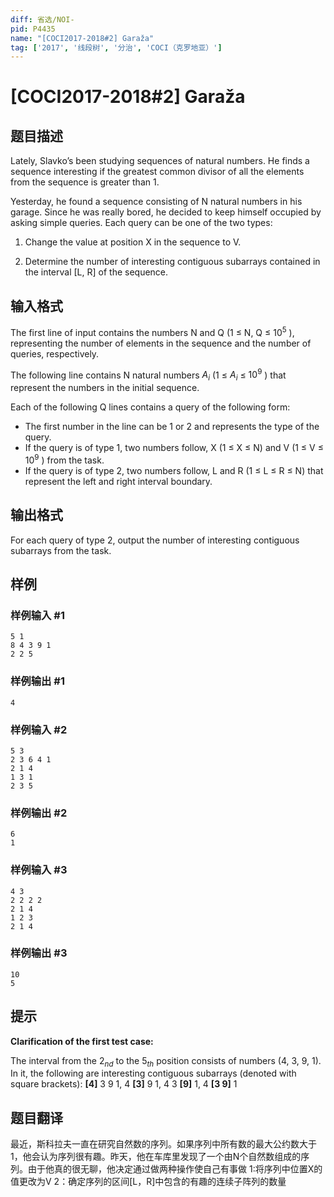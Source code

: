 ```yaml
---
diff: 省选/NOI-
pid: P4435
name: "[COCI2017-2018#2] ​​Garaža"
tag: ['2017', '线段树', '分治', 'COCI（克罗地亚）']
---
```

# [COCI2017-2018#2] ​​Garaža
## 题目描述

Lately, Slavko’s been studying sequences of natural numbers. He finds a sequence
interesting if the greatest common divisor of all the elements from the sequence is greater
than 1.

Yesterday, he found a sequence consisting of N natural numbers in his garage. Since he
was really bored, he decided to keep himself occupied by asking simple queries. Each query
can be one of the two types:

1. Change the value at position X in the sequence to V.

2. Determine the number of interesting contiguous subarrays contained in the interval
[L, R] of the sequence.

## 输入格式

The first line of input contains the numbers N and Q (1 ≤ N, Q ≤ $10^5$
), representing the
number of elements in the sequence and the number of queries, respectively.

The following line contains N natural numbers $A_i$
(1 ≤ $A_i$ ≤ $10^9$
) that represent the numbers in
the initial sequence.

Each of the following Q lines contains a query of the following form:

 - The first number in the line can be 1 or 2 and represents the type of the query.
 - If the query is of type 1, two numbers follow, X (1 ≤ X ≤ N) and V (1 ≤ V ≤ $10^9$
) from
the task.
 - If the query is of type 2, two numbers follow, L and R (1 ≤ L ≤ R ≤ N) that represent
the left and right interval boundary.

## 输出格式

For each query of type 2, output the number of interesting contiguous subarrays from the
task.

## 样例

### 样例输入 #1
```
5 1
8 4 3 9 1
2 2 5

```
### 样例输出 #1
```
4
```
### 样例输入 #2
```
5 3
2 3 6 4 1
2 1 4
1 3 1
2 3 5

```
### 样例输出 #2
```
6
1

```
### 样例输入 #3
```
4 3
2 2 2 2
2 1 4
1 2 3
2 1 4

```
### 样例输出 #3
```
10
5
```
## 提示

**Clarification​ ​of​ ​the​ ​first​ ​test​ ​case:**

The interval from the $2_{nd}$ to the $5_{th}$ position consists of numbers (4, 3, 9, 1). In it, the following are
interesting contiguous subarrays (denoted with square brackets):
**[4]**​ 3 9 1, 4 **[3]​** ​9 1, 4 3 **[9]**​ 1, 4 **[3​ ​9]​** 1
## 题目翻译

最近，斯科拉夫一直在研究自然数的序列。如果序列中所有数的最大公约数大于1，他会认为序列很有趣。昨天，他在车库里发现了一个由N个自然数组成的序列。由于他真的很无聊，他决定通过做两种操作使自己有事做 1:将序列中位置X的值更改为V    2：确定序列的区间[L，R]中包含的有趣的连续子阵列的数量

